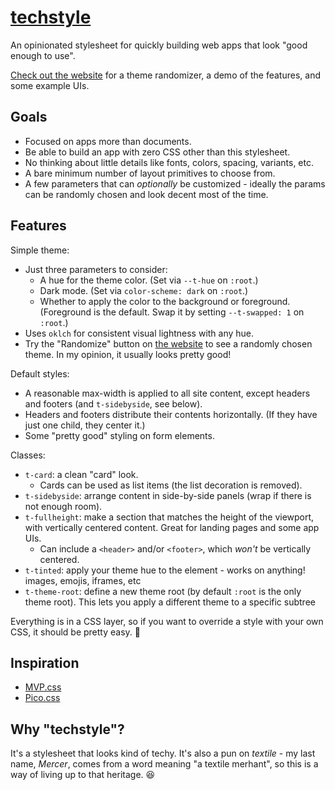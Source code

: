 # [techstyle](https://techstyle.danmercer.net)

An opinionated stylesheet for quickly building web apps that look "good enough to use".

[Check out the website](https://techstyle.danmercer.net) for a theme randomizer, a demo of the features, and some example UIs.

## Goals

* Focused on apps more than documents.
* Be able to build an app with zero CSS other than this stylesheet.
* No thinking about little details like fonts, colors, spacing, variants, etc.
* A bare minimum number of layout primitives to choose from.
* A few parameters that can _optionally_ be customized - ideally the params can be randomly chosen and look decent most of the time.

## Features

Simple theme:
* Just three parameters to consider:
  * A hue for the theme color. (Set via `--t-hue` on `:root`.)
  * Dark mode. (Set via `color-scheme: dark` on `:root`.)
  * Whether to apply the color to the background or foreground. (Foreground is the default. Swap it by setting `--t-swapped: 1` on `:root`.)
* Uses `oklch` for consistent visual lightness with any hue.
* Try the "Randomize" button on [the website](https://techstyle.danmercer.net) to see a randomly chosen theme. In my opinion, it usually looks pretty good!

Default styles:
* A reasonable max-width is applied to all site content, except headers and footers (and `t-sidebyside`, see below).
* Headers and footers distribute their contents horizontally. (If they have just one child, they center it.)
* Some "pretty good" styling on form elements.

Classes:
* `t-card`: a clean "card" look.
  * Cards can be used as list items (the list decoration is removed).
* `t-sidebyside`: arrange content in side-by-side panels (wrap if there is not enough room).
* `t-fullheight`: make a section that matches the height of the viewport, with vertically centered content. Great for landing pages and some app UIs.
  * Can include a `<header>` and/or `<footer>`, which _won't_ be vertically centered.
* `t-tinted`: apply your theme hue to the element - works on anything! images, emojis, iframes, etc
* `t-theme-root`: define a new theme root (by default `:root` is the only theme root). This lets you apply a different theme to a specific subtree

Everything is in a CSS layer, so if you want to override a style with your own CSS, it should be pretty easy. 🙂

## Inspiration

* [MVP.css](https://andybrewer.github.io/mvp/)
* [Pico.css](https://picocss.com/)

## Why "techstyle"?

It's a stylesheet that looks kind of techy. It's also a pun on _textile_ - my last name, _Mercer_, comes from a word meaning "a textile merhant", so this is a way of living up to that heritage. 😆
